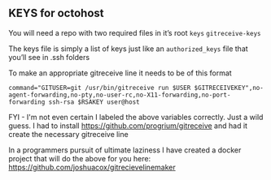 ## KEYS for octohost

You will need a repo with two required files in it’s root
`keys`
`gitreceive-keys`

The keys file is simply a list of keys just like an `authorized_keys` file that you’ll see in .ssh folders

To make an appropriate gitreceive line it needs to be of this format

`command="GITUSER=git /usr/bin/gitreceive run $USER $GITRECEIVEKEY",no-agent-forwarding,no-pty,no-user-rc,no-X11-forwarding,no-port-forwarding ssh-rsa $RSAKEY user@host`

FYI - I'm not even certain I labeled the above variables correctly.  Just a wild guess.
I had to install https://github.com/progrium/gitreceive
and had it create the necessary gitreceive line

In a programmers pursuit of ultimate laziness I have created a docker project that will do the above for you here:
https://github.com/joshuacox/gitrecievelinemaker
